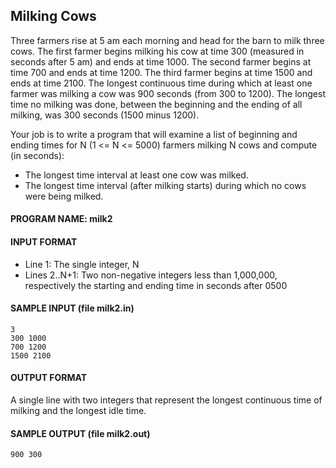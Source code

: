 ## Milking Cows

Three farmers rise at 5 am each morning and head for the barn to milk three cows. The first farmer begins milking his cow at time 300 (measured in seconds after 5 am) and ends at time 1000. The second farmer begins at time 700 and ends at time 1200. The third farmer begins at time 1500 and ends at time 2100. The longest continuous time during which at least one farmer was milking a cow was 900 seconds (from 300 to 1200). The longest time no milking was done, between the beginning and the ending of all milking, was 300 seconds (1500 minus 1200).

Your job is to write a program that will examine a list of beginning and ending times for N (1 <= N <= 5000) farmers milking N cows and compute (in seconds):

* The longest time interval at least one cow was milked.
* The longest time interval (after milking starts) during which no cows were being milked.

#### PROGRAM NAME: milk2

#### INPUT FORMAT

* Line 1:	The single integer, N
* Lines 2..N+1:	Two non-negative integers less than 1,000,000, respectively the starting and ending time in seconds after 0500

#### SAMPLE INPUT (file milk2.in)
```
3
300 1000
700 1200
1500 2100
```

#### OUTPUT FORMAT

A single line with two integers that represent the longest continuous time of milking and the longest idle time.

#### SAMPLE OUTPUT (file milk2.out)
```
900 300
```
